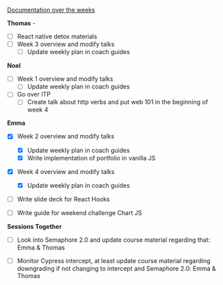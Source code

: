 [Documentation over the weeks](https://docs.google.com/document/d/1CaFu_x0UoeBmMSRT3bre3orEnlsCGbTZnmVbccuMVeg/edit)

**Thomas** -  
- [ ] React native detox materials  
- [ ] Week 3 overview and modify talks  
  - [ ] Update weekly plan in coach guides    

**Noel**  
- [ ] Week 1 overview and modify talks  
  - [ ] Update weekly plan in coach guides
  
- [ ] Go over ITP
  - [ ] Create talk about http verbs and put web 101 in the beginning of week 4

**Emma**  
- [x] Week 2 overview and modify talks
  - [x] Update weekly plan in coach guides
  - [x] Write implementation of portfolio in vanilla JS

- [x] Week 4 overview and modify talks 
  - [x] Update weekly plan in coach guides

- [ ] Write slide deck for React Hooks

- [ ] Write guide for weekend challenge Chart JS

**Sessions Together**
- [ ] Look into Semaphore 2.0 and update course material regarding that: Emma & Thomas 

- [ ] Monitor Cypress intercept, at least update course material regarding downgrading if not changing to intercept and Semaphore 2.0: Emma & Thomas 



 
